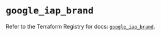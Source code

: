 # `google_iap_brand`

Refer to the Terraform Registry for docs: [`google_iap_brand`](https://registry.terraform.io/providers/hashicorp/google-beta/5.15.0/docs/resources/google_iap_brand).
